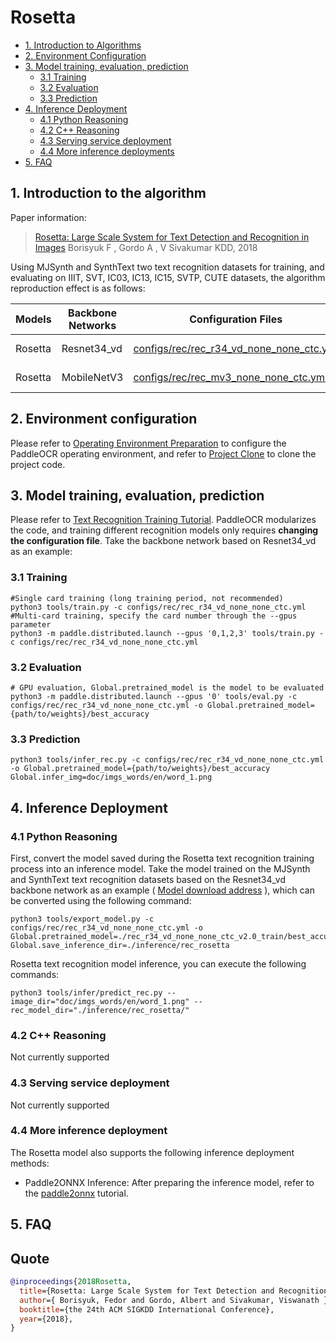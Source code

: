 # Rosetta

- [1. Introduction to Algorithms](#1)
- [2. Environment Configuration](#2)
- [3. Model training, evaluation, prediction](#3)
    - [3.1 Training](#3-1)
    - [3.2 Evaluation](#3-2)
    - [3.3 Prediction](#3-3)
- [4. Inference Deployment](#4)
    - [4.1 Python Reasoning](#4-1)
    - [4.2 C++ Reasoning](#4-2)
    - [4.3 Serving service deployment](#4-3)
    - [4.4 More inference deployments](#4-4)
- [5. FAQ](#5)

<a name="1"></a>
## 1. Introduction to the algorithm

Paper information:
> [Rosetta: Large Scale System for Text Detection and Recognition in Images](https://arxiv.org/abs/1910.05085)
> Borisyuk F , Gordo A , V Sivakumar
> KDD, 2018

Using MJSynth and SynthText two text recognition datasets for training, and evaluating on IIIT, SVT, IC03, IC13, IC15, SVTP, CUTE datasets, the algorithm reproduction effect is as follows:

|Models|Backbone Networks|Configuration Files|Avg Accuracy|Download Links|
| --- | --- | --- | --- | --- |
|Rosetta|Resnet34_vd|[configs/rec/rec_r34_vd_none_none_ctc.yml](../../configs/rec/rec_r34_vd_none_none_ctc.yml)|79.11%|[training model](https://paddleocr.bj.bcebos.com/dygraph_v2.0/en/rec_r34_vd_none_none_ctc_v2.0_train.tar)|
|Rosetta|MobileNetV3|[configs/rec/rec_mv3_none_none_ctc.yml](../../configs/rec/rec_mv3_none_none_ctc.yml)|75.80%|[training model](https://paddleocr.bj.bcebos.com/dygraph_v2.0/en/rec_mv3_none_none_ctc_v2.0_train.tar)|


<a name="2"></a>
## 2. Environment configuration
Please refer to [Operating Environment Preparation](./environment_en.md) to configure the PaddleOCR operating environment, and refer to [Project Clone](./clone_en.md) to clone the project code.


<a name="3"></a>
## 3. Model training, evaluation, prediction

Please refer to [Text Recognition Training Tutorial](./recognition_en.md). PaddleOCR modularizes the code, and training different recognition models only requires **changing the configuration file**. Take the backbone network based on Resnet34_vd as an example:

<a name="3-1"></a>
### 3.1 Training

````
#Single card training (long training period, not recommended)
python3 tools/train.py -c configs/rec/rec_r34_vd_none_none_ctc.yml
#Multi-card training, specify the card number through the --gpus parameter
python3 -m paddle.distributed.launch --gpus '0,1,2,3' tools/train.py -c configs/rec/rec_r34_vd_none_none_ctc.yml
````

<a name="3-2"></a>
### 3.2 Evaluation

````
# GPU evaluation, Global.pretrained_model is the model to be evaluated
python3 -m paddle.distributed.launch --gpus '0' tools/eval.py -c configs/rec/rec_r34_vd_none_none_ctc.yml -o Global.pretrained_model={path/to/weights}/best_accuracy
````

<a name="3-3"></a>
### 3.3 Prediction

````
python3 tools/infer_rec.py -c configs/rec/rec_r34_vd_none_none_ctc.yml -o Global.pretrained_model={path/to/weights}/best_accuracy Global.infer_img=doc/imgs_words/en/word_1.png
````

<a name="4"></a>
## 4. Inference Deployment

<a name="4-1"></a>
### 4.1 Python Reasoning
First, convert the model saved during the Rosetta text recognition training process into an inference model. Take the model trained on the MJSynth and SynthText text recognition datasets based on the Resnet34_vd backbone network as an example ( [Model download address](https://paddleocr.bj.bcebos.com/dygraph_v2.0/en/rec_r34_vd_none_none_ctc_v2.0_train.tar) ), which can be converted using the following command:

```shell
python3 tools/export_model.py -c configs/rec/rec_r34_vd_none_none_ctc.yml -o Global.pretrained_model=./rec_r34_vd_none_none_ctc_v2.0_train/best_accuracy Global.save_inference_dir=./inference/rec_rosetta
````

Rosetta text recognition model inference, you can execute the following commands:

```shell
python3 tools/infer/predict_rec.py --image_dir="doc/imgs_words/en/word_1.png" --rec_model_dir="./inference/rec_rosetta/"
````

<a name="4-2"></a>
### 4.2 C++ Reasoning

Not currently supported

<a name="4-3"></a>
### 4.3 Serving service deployment

Not currently supported

<a name="4-4"></a>
### 4.4 More inference deployment

The Rosetta model also supports the following inference deployment methods:

- Paddle2ONNX Inference: After preparing the inference model, refer to the [paddle2onnx](../../deploy/paddle2onnx/) tutorial.

<a name="5"></a>
## 5. FAQ


## Quote

````bibtex
@inproceedings{2018Rosetta,
  title={Rosetta: Large Scale System for Text Detection and Recognition in Images},
  author={ Borisyuk, Fedor and Gordo, Albert and Sivakumar, Viswanath },
  booktitle={the 24th ACM SIGKDD International Conference},
  year={2018},
}
````
